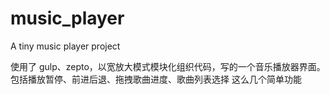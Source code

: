 # music_player
A tiny music player project

使用了 gulp、zepto，以宽放大模式模块化组织代码，写的一个音乐播放器界面。
包括播放暂停、前进后退、拖拽歌曲进度、歌曲列表选择 这么几个简单功能 
